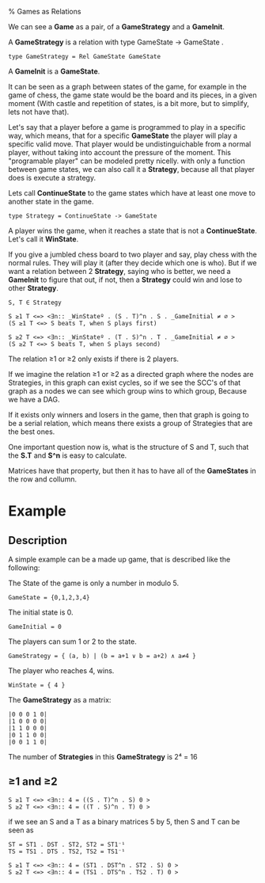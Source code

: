 % Games as Relations

We can see a __Game__ as a pair, of a __GameStrategy__ and a __GameInit__.

A __GameStrategy__ is a relation with type 
    GameState -> GameState
.

    type GameStrategy = Rel GameState GameState

A __GameInit__ is a __GameState__.

It can be seen as a graph between states of the game, 
for example in the game of chess, the game state would 
be the board and its pieces, in a given moment (With 
castle and repetition of states, is a bit more, but to
simplify, lets not have that).

Let's say that a player before a game is programmed to 
play in a specific way, which means, that for a specific 
__GameState__ the player will play a specific valid move. 
That player would be undistinguichable from a normal player, 
without taking into account the pressure of the moment.
This "programable player" can be modeled pretty nicelly. 
with only a function between game states, we can also call 
it a __Strategy__, because all that player does is execute 
a strategy.

Lets call __ContinueState__ to the game states which have at 
least one move to another state in the game.

    type Strategy = ContinueState -> GameState

A player wins the game, when it reaches a state that is not 
a __ContinueState__. Let's call it __WinState__.

If you give a jumbled chess board to two player and say, 
play chess with the normal rules. They will play it 
(after they decide which one is who). 
But if we want a relation between 2 __Strategy__, saying 
who is better, we need a __GameInit__ to figure that out,
if not, then a __Strategy__ could win and lose to other 
__Strategy__.

    S, T ∈ Strategy

    S ≥1 T <=> <∃n:: _WinStateº . (S . T)^n . S . _GameInitial ≠ ∅ >
    (S ≥1 T <=> S beats T, when S plays first)

    S ≥2 T <=> <∃n:: _WinStateº . (T . S)^n . T . _GameInitial ≠ ∅ >
    (S ≥2 T <=> S beats T, when S plays second)

The relation ≥1 or ≥2 only exists if there is 2 players.

If we imagine the relation ≥1 or ≥2 as a directed graph where the
nodes are Strategies, in this graph can exist cycles, so
if we see the SCC's of that graph as a nodes we can see 
which group wins to which group, Because we have a DAG.

If it exists only winners and losers in the game, then 
that graph is going to be a serial relation, which means
there exists a group of Strategies that are the best ones.

One important question now is, what is the structure of S 
and T, such that the __S.T__ and __S^n__ is easy to calculate.

Matrices have that property, but then it has to have all of
the __GameStates__ in the row and collumn.

# Example

## Description 

A simple example can be a made up game, that is described 
like the following:

The State of the game is only a number in modulo 5.

    GameState = {0,1,2,3,4}

The initial state is 0.

    GameInitial = 0

The players can sum 1 or 2 to the state.

    GameStrategy = { (a, b) | (b = a+1 ∨ b = a+2) ∧ a≠4 }

The player who reaches 4, wins.

    WinState = { 4 }

The __GameStrategy__ as a matrix:

    |0 0 0 1 0|
    |1 0 0 0 0|
    |1 1 0 0 0|
    |0 1 1 0 0|
    |0 0 1 1 0|

The number of __Strategies__ in this __GameStrategy__
is 2⁴ = 16



## ≥1 and ≥2

    S ≥1 T <=> <∃n:: 4 = ((S . T)^n . S) 0 >
    S ≥2 T <=> <∃n:: 4 = ((T . S)^n . T) 0 >

if we see an S and a T as a binary matrices 5 by 5,
then S and T can be seen as 

    ST = ST1 . DST . ST2, ST2 = ST1⁻¹
    TS = TS1 . DTS . TS2, TS2 = TS1⁻¹

    S ≥1 T <=> <∃n:: 4 = (ST1 . DST^n . ST2 . S) 0 >
    S ≥2 T <=> <∃n:: 4 = (TS1 . DTS^n . TS2 . T) 0 >
    
